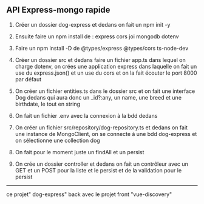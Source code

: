 ## API Express-mongo rapide

1. Créer un dossier dog-express et dedans on fait un npm init -y
	
2. Ensuite faire un npm install de : express cors joi mongodb dotenv
	
3. Faire un npm install -D de @types/express @types/cors ts-node-dev
	
4. Créer un dossier src et dedans faire un fichier app.ts dans lequel on  charge dotenv, on crées une application express dans laquelle on fait un use du express.json() et un use du cors et on la fait écouter le port 8000 par défaut
	
5. On créer un fichier entities.ts dans le dossier src et on fait une interface Dog dedans qui aura donc un _id?:any, un name, une breed et une birthdate, le tout en string
	
6. On fait un fichier .env avec la connexion à la bdd dedans
	
7. On créer un fichier src/repository/dog-repository.ts et dedans on fait une instance de MongoClient, on se connecte à une bdd dog-express et on sélectionne une collection dog
	
8. On fait pour le moment juste un findAll et un persist
	
9. On crée un dossier controller et dedans on fait un contrôleur avec un GET et un POST pour la liste et le persist et de la validation pour le persist

_______________
ce projet" dog-express" back avec le projet front "vue-discovery"